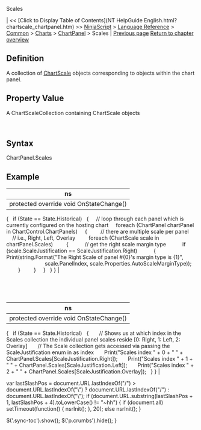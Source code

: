﻿










 


Scales







| &lt;&lt; [Click to Display Table of Contents](NT HelpGuide English.html?chartscale_chartpanel.htm) &gt;&gt;
 [NinjaScript](ninjascript.htm) &gt; [Language Reference](language_reference_wip.htm) &gt; [Common](common.htm) &gt; [Charts](chart.htm) &gt; [ChartPanel](chartpanel.htm) &gt;
Scales | [Previous page](panelindex_chartpanel.htm)
[Return to chapter overview](chartpanel.htm)










Definition
----------


A collection of [ChartScale](chartscale.htm) objects corresponding to objects within the chart panel.



Property Value
--------------


A ChartScaleCollection containing ChartScale objects


 


Syntax
------


ChartPanel.Scales



Example
-------




| ns |
| --- |
| protected override void OnStateChange()
{
   if (State == State.Historical)
   {
     // loop through each panel which is currently configured on the hosting chart
     foreach (ChartPanel chartPanel in ChartControl.ChartPanels)
     {
         // there are multiple scale per panel
         // i.e., Right, Left, Overlay
         foreach (ChartScale scale in chartPanel.Scales)
         {
           // get the right scale margin type
           if (scale.ScaleJustification == ScaleJustification.Right)
           {
               Print(string.Format("The Right Scale of panel #{0}'s margin type is {1}",
                                   scale.PanelIndex, scale.Properties.AutoScaleMarginType));
           }
         }
     }
   }
} |



 


 




| ns |
| --- |
| protected override void OnStateChange()
{
   if (State == State.Historical)
   {
       // Shows us at which index in the Scales collection the individual panel scales reside [0: Right, 1: Left, 2: Overlay]
       // The Scale collection gets accessed via passing the ScaleJustification enum in as index
       Print("Scales index " + 0 + " " + ChartPanel.Scales[ScaleJustification.Right]);
       Print("Scales index " + 1 + " " + ChartPanel.Scales[ScaleJustification.Left]);
       Print("Scales index " + 2 + " " + ChartPanel.Scales[ScaleJustification.Overlay]);
   }
} |






 
 var lastSlashPos = document.URL.lastIndexOf("/") &gt; document.URL.lastIndexOf("\\") ? document.URL.lastIndexOf("/") : document.URL.lastIndexOf("\\");
 if (document.URL.substring(lastSlashPos + 1, lastSlashPos + 4).toLowerCase() != "~hh") {
 if (document.all) setTimeout(function() {
 nsrInit();
 }, 20);
 else nsrInit();
 }
 
 
 $('.sync-toc').show();
 $('p.crumbs').hide();
 }
 
 
 



